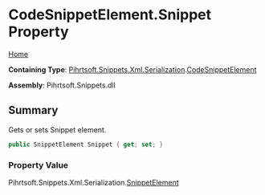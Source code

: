 # CodeSnippetElement\.Snippet Property

[Home](../../../../../../README.md)

**Containing Type**: [Pihrtsoft.Snippets.Xml.Serialization](../../README.md)\.[CodeSnippetElement](../README.md)

**Assembly**: Pihrtsoft\.Snippets\.dll

## Summary

Gets or sets Snippet element\.

```csharp
public SnippetElement Snippet { get; set; }
```

### Property Value

Pihrtsoft\.Snippets\.Xml\.Serialization\.[SnippetElement](../../SnippetElement/README.md)

